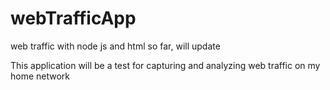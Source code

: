 # webTrafficApp
web  traffic with node js and html so far, will update

This application will be a test for capturing and analyzing web traffic on my home network
